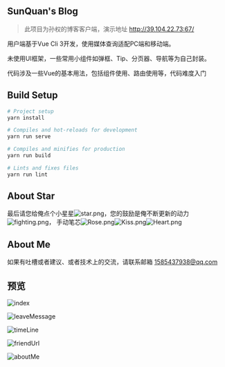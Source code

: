 ## SunQuan's Blog
>此项目为孙权的博客客户端，演示地址 http://39.104.22.73:67/

用户端基于Vue Cli 3开发，使用媒体查询适配PC端和移动端。

未使用UI框架，一些常用小组件如弹框、Tip、分页器、导航等为自己封装。

代码涉及一些Vue的基本用法，包括组件使用、路由使用等，代码难度入门

## Build Setup
``` bash
# Project setup
yarn install

# Compiles and hot-reloads for development
yarn run serve

# Compiles and minifies for production
yarn run build

# Lints and fixes files
yarn run lint
```


## About Star
最后请您给俺点个小星星![star.png](https://res.wx.qq.com/mpres/htmledition/images/icon/emotion/21.gif)，您的鼓励是俺不断更新的动力![fighting.png](https://res.wx.qq.com/mpres/htmledition/images/icon/emotion/100.gif)，
手动笔芯![Rose.png](https://res.wx.qq.com/mpres/htmledition/images/icon/emotion/63.gif)![Kiss.png](https://res.wx.qq.com/mpres/htmledition/images/icon/emotion/65.gif)![Heart.png](https://res.wx.qq.com/mpres/htmledition/images/icon/emotion/66.gif)

## About Me
如果有吐槽或者建议、或者技术上的交流，请联系邮箱 1585437938@qq.com

## 预览
![index](https://github.com/SunQQQ/SunQBlog-UserSide/blob/master/static/ReadMeImg/index.png)

![leaveMessage](https://github.com/SunQQQ/SunQBlog-UserSide/blob/master/static/ReadMeImg/leaveMessage.png)

![timeLine](https://github.com/SunQQQ/SunQBlog-UserSide/blob/master/static/ReadMeImg/timeLine.png)

![friendUrl](https://github.com/SunQQQ/SunQBlog-UserSide/blob/master/static/ReadMeImg/friendUrl.png)

![aboutMe](https://github.com/SunQQQ/SunQBlog-UserSide/blob/master/static/ReadMeImg/aboutMe.png)